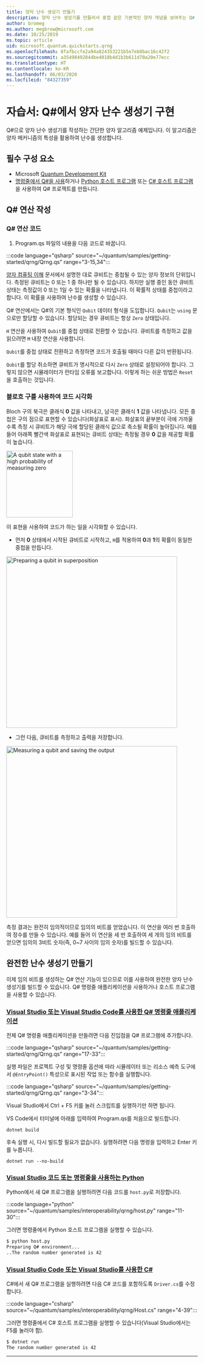 ```yaml
---
title: 양자 난수 생성기 만들기
description: 양자 난수 생성기를 만들어서 중첩 같은 기본적인 양자 개념을 보여주는 Q# 프로젝트를 빌드합니다.
author: bromeg
ms.author: megbrow@microsoft.com
ms.date: 10/25/2019
ms.topic: article
uid: microsoft.quantum.quickstarts.qrng
ms.openlocfilehash: 8fafbccfe2a94a824353221b5e7eb8bac16c42f2
ms.sourcegitcommit: a35498492044be4018b4d1b3b611d70a20e77ecc
ms.translationtype: HT
ms.contentlocale: ko-KR
ms.lasthandoff: 06/03/2020
ms.locfileid: "84327359"
---
```

# <a name="tutorial-implement-a-quantum-random-number-generator-in-q"></a>자습서: Q\#에서 양자 난수 생성기 구현

Q#으로 양자 난수 생성기를 작성하는 간단한 양자 알고리즘 예제입니다. 이 알고리즘은 양자 메커니즘의 특성을 활용하여 난수를 생성합니다.

## <a name="prerequisites"></a>필수 구성 요소

- Microsoft [Quantum Development Kit](xref:microsoft.quantum.install)
- [명령줄에서 Q#을 사용](xref:microsoft.quantum.install.standalone)하거나 [Python 호스트 프로그램](xref:microsoft.quantum.install.python) 또는 [C# 호스트 프로그램](xref:microsoft.quantum.install.cs)을 사용하여 Q# 프로젝트를 만듭니다.

## <a name="write-a-q-operation"></a>Q# 연산 작성

### <a name="q-operation-code"></a>Q# 연산 코드

1. Program.qs 파일의 내용을 다음 코드로 바꿉니다.

:::code language="qsharp" source="~/quantum/samples/getting-started/qrng/Qrng.qs" range="3-15,34":::

[양자 컴퓨팅 이해](xref:microsoft.quantum.overview.understanding) 문서에서 설명한 대로 큐비트는 중첩될 수 있는 양자 정보의 단위입니다. 측정된 큐비트는 0 또는 1 중 하나만 될 수 있습니다. 하지만 실행 중인 동안 큐비트 상태는 측정값이 0 또는 1일 수 있는 확률을 나타냅니다. 이 확률적 상태를 중첩이라고 합니다. 이 확률을 사용하여 난수를 생성할 수 있습니다.

Q# 연산에서는 Q#의 기본 형식인 `Qubit` 데이터 형식을 도입합니다. `Qubit`는 `using` 문으로만 할당할 수 있습니다. 할당되는 경우 큐비트는 항상 `Zero` 상태입니다. 

`H` 연산을 사용하여 `Qubit`를 중첩 상태로 전환할 수 있습니다. 큐비트를 측정하고 값을 읽으려면 `M` 내장 연산을 사용합니다.

`Qubit`를 중첩 상태로 전환하고 측정하면 코드가 호출될 때마다 다른 값이 반환됩니다.

`Qubit`를 할당 취소하면 큐비트가 명시적으로 다시 `Zero` 상태로 설정되어야 합니다. 그렇지 않으면 시뮬레이터가 런타임 오류를 보고합니다. 이렇게 하는 쉬운 방법은 `Reset`을 호출하는 것입니다.

### <a name="visualizing-the-code-with-the-bloch-sphere"></a>블로흐 구를 사용하여 코드 시각화

Bloch 구의 북극은 클래식 **0** 값을 나타내고, 남극은 클래식 **1** 값을 나타냅니다. 모든 중첩은 구의 점으로 표현할 수 있습니다(화살표로 표시). 화살표의 끝부분이 극에 가까울수록 측정 시 큐비트가 해당 극에 할당된 클래식 값으로 축소될 확률이 높아집니다. 예를 들어 아래쪽 빨간색 화살표로 표현되는 큐비트 상태는 측정될 경우 **0** 값을 제공할 확률이 높습니다.

<img src="~/media/qrng-Bloch.png" width="175" alt="A qubit state with a high probability of measuring zero">

이 표현을 사용하여 코드가 하는 일을 시각화할 수 있습니다.

* 먼저 **0** 상태에서 시작된 큐비트로 시작하고, `H`를 적용하여 **0**과 **1**의 확률이 동일한 중첩을 만듭니다.

<img src="~/media/qrng-H.png" width="450" alt="Preparing a qubit in superposition">

* 그런 다음, 큐비트를 측정하고 출력을 저장합니다.

<img src="~/media/qrng-meas.png" width="450" alt="Measuring a qubit and saving the output">

측정 결과는 완전히 임의적이므로 임의의 비트를 얻었습니다. 이 연산을 여러 번 호출하여 정수를 만들 수 있습니다. 예를 들어 이 연산을 세 번 호출하여 세 개의 임의 비트를 얻으면 임의의 3비트 숫자(즉, 0~7 사이의 임의 숫자)를 빌드할 수 있습니다.


## <a name="creating-a-complete-random-number-generator"></a>완전한 난수 생성기 만들기

이제 임의 비트를 생성하는 Q# 연산 기능이 있으므로 이를 사용하여 완전한 양자 난수 생성기를 빌드할 수 있습니다. Q# 명령줄 애플리케이션을 사용하거나 호스트 프로그램을 사용할 수 있습니다.



### <a name="q-command-line-applications-with-visual-studio-or-visual-studio-code"></a>[Visual Studio 또는 Visual Studio Code를 사용한 Q# 명령줄 애플리케이션](#tab/tabid-qsharp)

전체 Q# 명령줄 애플리케이션을 만들려면 다음 진입점을 Q# 프로그램에 추가합니다. 

:::code language="qsharp" source="~/quantum/samples/getting-started/qrng/Qrng.qs" range="17-33":::

실행 파일은 프로젝트 구성 및 명령줄 옵션에 따라 시뮬레이터 또는 리소스 예측 도구에서 `@EntryPoint()` 특성으로 표시된 작업 또는 함수를 실행합니다.

:::code language="qsharp" source="~/quantum/samples/getting-started/qrng/Qrng.qs" range="3-34":::

Visual Studio에서 Ctrl + F5 키를 눌러 스크립트를 실행하기만 하면 됩니다.

VS Code에서 터미널에 아래를 입력하여 Program.qs를 처음으로 빌드합니다.

```dotnetcli
dotnet build
```

후속 실행 시, 다시 빌드할 필요가 없습니다. 실행하려면 다음 명령을 입력하고 Enter 키를 누릅니다.

```dotnetcli
dotnet run --no-build
```

### <a name="python-with-visual-studio-code-or-the-command-line"></a>[Visual Studio 코드 또는 명령줄을 사용하는 Python](#tab/tabid-python)

Python에서 새 Q# 프로그램을 실행하려면 다음 코드를 `host.py`로 저장합니다.

:::code language="python" source="~/quantum/samples/interoperability/qrng/host.py" range="11-30":::

그러면 명령줄에서 Python 호스트 프로그램을 실행할 수 있습니다.

```bash
$ python host.py
Preparing Q# environment...
..The random number generated is 42
```

### <a name="c-with-visual-studio-code-or-visual-studio"></a>[Visual Studio Code 또는 Visual Studio를 사용한 C#](#tab/tabid-csharp)

C#에서 새 Q# 프로그램을 실행하려면 다음 C# 코드를 포함하도록 `Driver.cs`를 수정합니다.

:::code language="csharp" source="~/quantum/samples/interoperability/qrng/Host.cs" range="4-39":::

그러면 명령줄에서 C# 호스트 프로그램을 실행할 수 있습니다(Visual Studio에서는 F5를 눌러야 함).

```bash
$ dotnet run
The random number generated is 42
```

***
